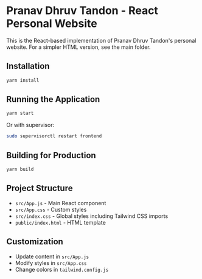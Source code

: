# Pranav Dhruv Tandon - React Personal Website

This is the React-based implementation of Pranav Dhruv Tandon's personal website. For a simpler HTML version, see the main folder.

## Installation

```bash
yarn install
```

## Running the Application

```bash
yarn start
```

Or with supervisor:

```bash
sudo supervisorctl restart frontend
```

## Building for Production

```bash
yarn build
```

## Project Structure

- `src/App.js` - Main React component
- `src/App.css` - Custom styles
- `src/index.css` - Global styles including Tailwind CSS imports
- `public/index.html` - HTML template

## Customization

- Update content in `src/App.js`
- Modify styles in `src/App.css`
- Change colors in `tailwind.config.js`